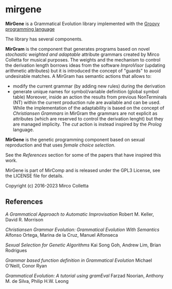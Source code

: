 # mirgene

**MirGene** is a Grammatical Evolution library implemented with the [Groovy programming language](http://www.groovy-lang.org/)

The library has several components.

**MirGram** is the component that generates programs based on novel _stochastic weighted and adaptable_ attribute grammars created by Mirco Colletta for musical purposes. 
The weights and the mechanism to control the derivation length borrows ideas from the software _ImproVisor_ (updating arithmetic attributes) but it is introduced the concept of "guards" to avoid undesirable matches. 
A MirGram has semantic actions that allows to:
 - modify the current grammar (by adding new rules) during the derivation
 - generate unique names for symbol/variable definition (global symbol table)
Moreover, inside an action the results from previous NonTerminals (NT) within the current production rule are available and can be used.
While the implementation of the adaptability is based on the concept of _Christiansen Grammars_ in MirGram the grammars are not explicit as attributes (which are reserved to control the derivation lenght) but they are managed implicity. The _cut_ action is instead inspired by the _Prolog_ language.


**MirGene** is the genetic programming component based on sexual reproduction and that uses _female choice selection_.

See the _References_ section for some of the papers that have inspired this work.


MirGene is part of MirComp and is released under the GPL3 License, see the LICENSE file for details.

Copyright (c) 2016-2023 Mirco Colletta


## References

_A Grammatical Approach to Automatic Improvisation_
Robert M. Keller, David R. Morrison

_Christiansen Grammar Evolution: Grammatical Evolution With Semantics_
Alfonso Ortega, Marina de la Cruz, Manuel Alfonseca

_Sexual Selection for Genetic Algorithms_
Kai Song Goh, Andrew Lim, Brian Rodrigues 

_Grammar based function definition in Grammatical Evolution_
Michael O'Neill, Conor Ryan

_Grammatical Evolution: A tutorial using gramEval_
Farzad Noorian, Anthony M. de Silva, Philip H.W. Leong

